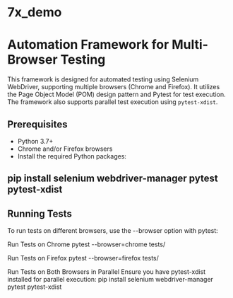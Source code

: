 # 7x_demo

# Automation Framework for Multi-Browser Testing

This framework is designed for automated testing using Selenium WebDriver, supporting multiple browsers (Chrome and Firefox). It utilizes the Page Object Model (POM) design pattern and Pytest for test execution. The framework also supports parallel test execution using `pytest-xdist`.



## Prerequisites

- Python 3.7+
- Chrome and/or Firefox browsers
- Install the required Python packages:

## pip install selenium webdriver-manager pytest pytest-xdist


## Running Tests
To run tests on different browsers, use the --browser option with pytest:

Run Tests on Chrome
pytest --browser=chrome tests/

Run Tests on Firefox
pytest --browser=firefox tests/

Run Tests on Both Browsers in Parallel
Ensure you have pytest-xdist installed for parallel execution:
pip install selenium webdriver-manager pytest pytest-xdist





